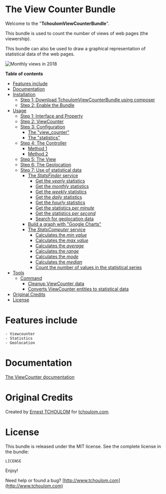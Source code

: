 The View Counter Bundle
========================

Welcome to the "**TchoulomViewCounterBundle**".

This bundle is used to count the number of views of web pages (the viewership).

This bundle can also be used to draw a graphical representation of statistical data of the web pages.

<img src="https://raw.githubusercontent.com/tchoulom/ViewCounterBundle/master/Resources/doc/images/monthly-views-2018.png" alt="Monthly views in 2018" align="center" />

**Table of contents**

- [Features include](#features-include)
- [Documentation](#documentation)
- [Installation](Resources/doc/readme/installation.md#installation)
  - [Step 1: Download TchoulomViewCounterBundle using composer](Resources/doc/readme/installation.md#step-1-download-tchoulomviewcounterbundle-using-composer)
  - [Step 2: Enable the Bundle](Resources/doc/readme/installation.md#step-2-enable-the-bundle)
- [Usage](Resources/doc/readme/usage-step-1-5.md#usage)
  - [Step 1: Interface and Property](Resources/doc/readme/usage-step-1-5.md#step-1-interface-and-property)
  - [Step 2: ViewCounter](Resources/doc/readme/usage-step-1-5.md#step-2-viewcounter)
  - [Step 3: Configuration](Resources/doc/readme/usage-step-1-5.md#step-3-configuration)
    - [The "view_counter"](Resources/doc/readme/usage-step-1-5.md#the-view_counter)
    - [The "statistics"](Resources/doc/readme/usage-step-1-5.md#the-statistics)
  - [Step 4: The Controller](Resources/doc/readme/usage-step-1-5.md#step-4-the-controller)
    - [Method 1](Resources/doc/readme/usage-step-1-5.md#method-1)
    - [Method 2](Resources/doc/readme/usage-step-1-5.md#method-2)
  - [Step 5: The View](Resources/doc/readme/usage-step-1-5.md#step-5-the-view)
  - [Step 6: The Geolocation](Resources/doc/readme/geolocation.md#step-6-the-geolocation)
  - [Step 7: Use of statistical data](Resources/doc/readme/statistics-finder.md#step-7-use-of-statistical-data)
    - [The *StatsFinder* service](Resources/doc/readme/statistics-finder.md#the-statsfinder-service)
      - [Get the *yearly* statistics](Resources/doc/readme/statistics-finder.md#get-the-yearly-statistics)
      - [Get the *monthly* statistics](Resources/doc/readme/statistics-finder.md#get-the-monthly-statistics)
      - [Get the *weekly* statistics](Resources/doc/readme/statistics-finder.md#get-the-weekly-statistics)
      - [Get the *daily* statistics](Resources/doc/readme/statistics-finder.md#get-the-daily-statistics)
      - [Get the *hourly* statistics](Resources/doc/readme/statistics-finder.md#get-the-hourly-statistics)
      - [Get the statistics *per minute*](Resources/doc/readme/statistics-finder.md#get-the-statistics-per-minute)
      - [Get the statistics *per second*](Resources/doc/readme/statistics-finder.md#get-the-statistics-per-second)
      - [Search for geolocation data](Resources/doc/readme/statistics-finder.md#search-for-geolocation-data)
    - [Build a graph with "Google Charts"](Resources/doc/readme/graph-google-charts.md#build-a-graph-with-google-charts)
    - [The *StatsComputer* service](Resources/doc/readme/statistics-computer.md#the-statscomputer-service)
      - [Calculates the *min value*](Resources/doc/readme/statistics-computer.md#calculates-the-min-value)
      - [Calculates the *max value*](Resources/doc/readme/statistics-computer.md#calculates-the-max-value)
      - [Calculates the *average*](Resources/doc/readme/statistics-computer.md#calculates-the-average)
      - [Calculates the *range*](Resources/doc/readme/statistics-computer.md#calculates-the-range)
      - [Calculates the *mode*](Resources/doc/readme/statistics-computer.md#calculates-the-mode)
      - [Calculates the *median*](Resources/doc/readme/statistics-computer.md#calculates-the-median)
      - [Count the number of values ​​in the statistical series](Resources/doc/readme/statistics-computer.md#count-the-number-of-values-in-the-statistical-series)
 - [Tools](Resources/doc/readme/tools-command-cleanup.md#tools)
   - [Command](Resources/doc/readme/tools-command-cleanup.md#command)
     - [Cleanup ViewCounter data](Resources/doc/readme/tools-command-cleanup.md#cleanup-viewcounter-data)
     - [Converts ViewCounter entities to statistical data](Resources/doc/readme/tools-command-stats-converter.md#converts-viewcounter-entities-to-statistical-data)
- [Original Credits](#original-credits)
- [License](#license)

# Features include

    - Viewcounter
    - Statistics
    - Geolocation

# Documentation

[The ViewCounter documentation](http://tchoulom.com/fr/tutoriel/the-view-counter-bundle-1)

# Original Credits

Created by [Ernest TCHOULOM](http://tchoulom.com) for [tchoulom.com](https://tchoulom.com).

# License

This bundle is released under the MIT license. See the complete license in the
bundle:

```text
LICENSE
```

Enjoy!

Need help or found a bug?
[http://www.tchoulom.com](http://www.tchoulom.com)